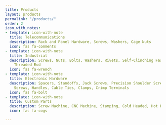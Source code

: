 ```yaml
---
title: Products
layout: products
permalink: "/products/"
order: 2
icon_with_notes:
- template: icon-with-note
  title: Telecommunications
  description: Rack and Panel Hardware, Screws, Washers, Cage Nuts
  icon: fas fa-comments
- template: icon-with-note
  title: Industrial
  description: Screws, Nuts, Bolts, Washers, Rivets, Self-Clinching Fasteners, Anchors,
    Threaded Rod
  icon: fas fa-wrench
- template: icon-with-note
  title: Electronic Hardware
  description: Spacers, Standoffs, Jack Screws, Precision Shoulder Screws, Captive
    Screws, Handles, Cable Ties, Clamps, Crimp Terminals
  icon: fas fa-bolt
- template: icon-with-note
  title: Custom Parts
  description: Screw Machine, CNC Machine, Stamping, Cold Headed, Hot Headed, Self-Locking
  icon: fas fa-cogs

---
```

